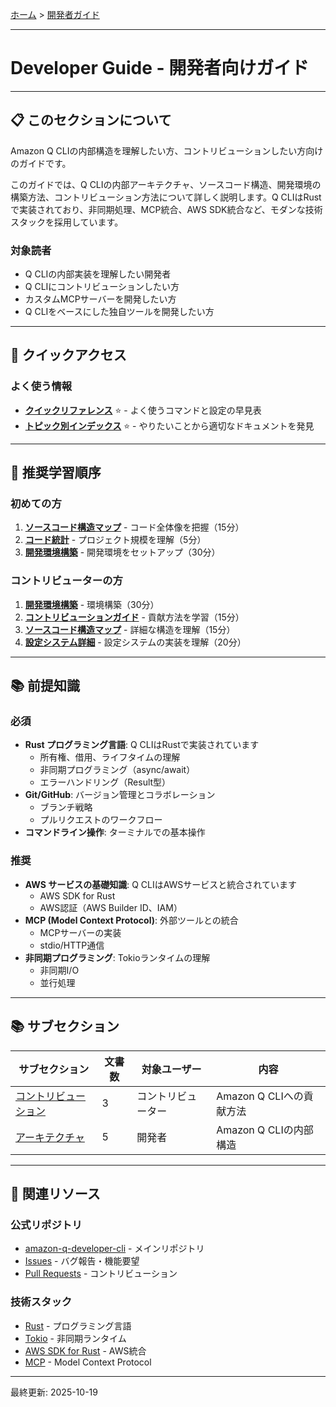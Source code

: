 [ホーム](../README.md) > [開発者ガイド](README.md)

---

# Developer Guide - 開発者向けガイド


---

## 📋 このセクションについて

Amazon Q CLIの内部構造を理解したい方、コントリビューションしたい方向けのガイドです。

このガイドでは、Q CLIの内部アーキテクチャ、ソースコード構造、開発環境の構築方法、コントリビューション方法について詳しく説明します。Q CLIはRustで実装されており、非同期処理、MCP統合、AWS SDK統合など、モダンな技術スタックを採用しています。

### 対象読者
- Q CLIの内部実装を理解したい開発者
- Q CLIにコントリビューションしたい方
- カスタムMCPサーバーを開発したい方
- Q CLIをベースにした独自ツールを開発したい方

---

## 🚀 クイックアクセス

### よく使う情報

- **[クイックリファレンス](../01_for-users/07_reference/08_quick-reference.md)** ⭐ - よく使うコマンドと設定の早見表
- **[トピック別インデックス](../01_for-users/07_reference/09_topic-index.md)** ⭐ - やりたいことから適切なドキュメントを発見

---

## 🚀 推奨学習順序

### 初めての方
1. **[ソースコード構造マップ](02_architecture/03_source-code-structure.md)** - コード全体像を把握（15分）
2. **[コード統計](02_architecture/04_code-statistics.md)** - プロジェクト規模を理解（5分）
3. **[開発環境構築](01_contributing/01_development-setup.md)** - 開発環境をセットアップ（30分）

### コントリビューターの方
1. **[開発環境構築](01_contributing/01_development-setup.md)** - 環境構築（30分）
2. **[コントリビューションガイド](01_contributing/README.md)** - 貢献方法を学習（15分）
3. **[ソースコード構造マップ](02_architecture/03_source-code-structure.md)** - 詳細な構造を理解（15分）
4. **[設定システム詳細](02_architecture/02_configuration-system.md)** - 設定システムの実装を理解（20分）

---

## 📚 前提知識

### 必須
- **Rust プログラミング言語**: Q CLIはRustで実装されています
  - 所有権、借用、ライフタイムの理解
  - 非同期プログラミング（async/await）
  - エラーハンドリング（Result型）
- **Git/GitHub**: バージョン管理とコラボレーション
  - ブランチ戦略
  - プルリクエストのワークフロー
- **コマンドライン操作**: ターミナルでの基本操作

### 推奨
- **AWS サービスの基礎知識**: Q CLIはAWSサービスと統合されています
  - AWS SDK for Rust
  - AWS認証（AWS Builder ID、IAM）
- **MCP (Model Context Protocol)**: 外部ツールとの統合
  - MCPサーバーの実装
  - stdio/HTTP通信
- **非同期プログラミング**: Tokioランタイムの理解
  - 非同期I/O
  - 並行処理

---

## 📚 サブセクション

| サブセクション | 文書数 | 対象ユーザー | 内容 |
|--------------|--------|-------------|------|
| [コントリビューション](01_contributing/) | 3 | コントリビューター | Amazon Q CLIへの貢献方法 |
| [アーキテクチャ](02_architecture/) | 5 | 開発者 | Amazon Q CLIの内部構造 |

---

## 🔗 関連リソース

### 公式リポジトリ
- [amazon-q-developer-cli](https://github.com/aws/amazon-q-developer-cli) - メインリポジトリ
- [Issues](https://github.com/aws/amazon-q-developer-cli/issues) - バグ報告・機能要望
- [Pull Requests](https://github.com/aws/amazon-q-developer-cli/pulls) - コントリビューション

### 技術スタック
- [Rust](https://www.rust-lang.org/) - プログラミング言語
- [Tokio](https://tokio.rs/) - 非同期ランタイム
- [AWS SDK for Rust](https://aws.amazon.com/sdk-for-rust/) - AWS統合
- [MCP](https://modelcontextprotocol.io/) - Model Context Protocol

---

最終更新: 2025-10-19
